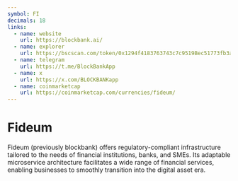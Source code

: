 ```yaml
---
symbol: FI
decimals: 18
links:
  - name: website
    url: https://blockbank.ai/
  - name: explorer
    url: https://bscscan.com/token/0x1294f4183763743c7c9519Bec51773fb3aCD78FD
  - name: telegram
    url: https://t.me/BlockBankApp
  - name: x
    url: https://x.com/BLOCKBANKapp
  - name: coinmarketcap
    url: https://coinmarketcap.com/currencies/fideum/
---
```


# Fideum

Fideum (previously blockbank) offers regulatory-compliant infrastructure tailored to the needs of financial institutions, banks, and SMEs. Its adaptable microservice architecture facilitates a wide range of financial services, enabling businesses to smoothly transition into the digital asset era.
